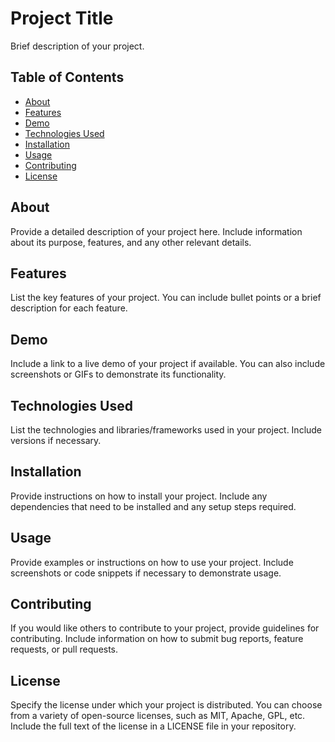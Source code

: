 # Project Title

Brief description of your project.

## Table of Contents

- [About](#about)
- [Features](#features)
- [Demo](#demo)
- [Technologies Used](#technologies-used)
- [Installation](#installation)
- [Usage](#usage)
- [Contributing](#contributing)
- [License](#license)

## About

Provide a detailed description of your project here. Include information about its purpose, features, and any other relevant details.

## Features

List the key features of your project. You can include bullet points or a brief description for each feature.

## Demo

Include a link to a live demo of your project if available. You can also include screenshots or GIFs to demonstrate its functionality.

## Technologies Used

List the technologies and libraries/frameworks used in your project. Include versions if necessary.

## Installation

Provide instructions on how to install your project. Include any dependencies that need to be installed and any setup steps required.

## Usage

Provide examples or instructions on how to use your project. Include screenshots or code snippets if necessary to demonstrate usage.

## Contributing

If you would like others to contribute to your project, provide guidelines for contributing. Include information on how to submit bug reports, feature requests, or pull requests.

## License

Specify the license under which your project is distributed. You can choose from a variety of open-source licenses, such as MIT, Apache, GPL, etc. Include the full text of the license in a LICENSE file in your repository.
